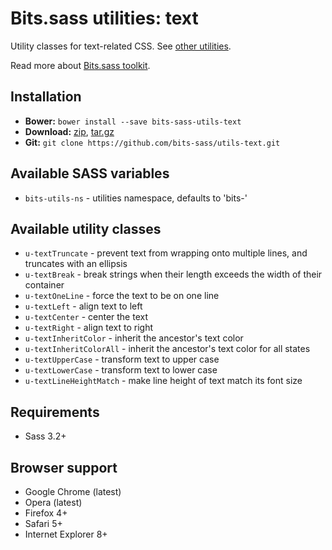 # Bits.sass utilities: text

Utility classes for text-related CSS. See [other utilities](https://github.com/bits-sass/utils).

Read more about [Bits.sass toolkit](https://github.com/bits-sass/bits.sass).

## Installation

* __Bower:__ `bower install --save bits-sass-utils-text`
* __Download:__ [zip](https://github.com/bits-sass/utils-text/zipball/master), [tar.gz](https://github.com/bits-sass/utils-text/tarball/master)
* __Git:__ `git clone https://github.com/bits-sass/utils-text.git`

## Available SASS variables

* `bits-utils-ns` - utilities namespace, defaults to 'bits-'

## Available utility classes

* `u-textTruncate` - prevent text from wrapping onto multiple lines, and truncates with an ellipsis
* `u-textBreak` - break strings when their length exceeds the width of their container
* `u-textOneLine` - force the text to be on one line
* `u-textLeft` - align text to left
* `u-textCenter` - center the text
* `u-textRight` - align text to right
* `u-textInheritColor` - inherit the ancestor's text color
* `u-textInheritColorAll` - inherit the ancestor's text color for all states
* `u-textUpperCase` - transform text to upper case
* `u-textLowerCase` - transform text to lower case
* `u-textLineHeightMatch` - make line height of text match its font size

## Requirements

* Sass 3.2+

## Browser support

* Google Chrome (latest)
* Opera (latest)
* Firefox 4+
* Safari 5+
* Internet Explorer 8+